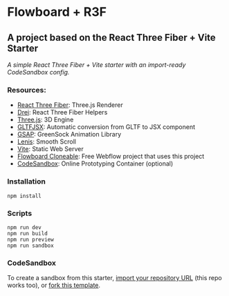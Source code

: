 # Flowboard + R3F
## A project based on the React Three Fiber + Vite Starter

_A simple React Three Fiber + Vite starter with an import-ready CodeSandbox config._

### Resources:

- [React Three Fiber](https://docs.pmnd.rs/react-three-fiber/): Three.js Renderer
- [Drei](https://github.com/pmndrs/drei): React Three Fiber Helpers
- [Three.js](https://threejs.org/docs/index.html#manual/en/introduction/Creating-a-scene): 3D Engine
- [GLTFJSX](https://github.com/pmndrs/gltfjsx): Automatic conversion from GLTF to JSX component
- [GSAP](https://greensock.com/gsap/): GreenSock Animation Library
- [Lenis](https://lenis.studiofreight.com/): Smooth Scroll
- [Vite](https://vitejs.dev/guide/): Static Web Server
- [Flowboard Cloneable](https://webflow.com/made-in-webflow/website/flowboard-site): Free Webflow project that uses this project
- [CodeSandbox](https://codesandbox.io/docs/configuration): Online Prototyping Container (optional)

### Installation

```
npm install
```

### Scripts

```
npm run dev
npm run build
npm run preview
npm run sandbox
```
### CodeSandbox
To create a sandbox from this starter, [import your repository URL](https://codesandbox.io/dashboard/repositories) (this repo works too), or [fork this template](https://codesandbox.io/p/sandbox/flowboard-r3f-b95nx9).
